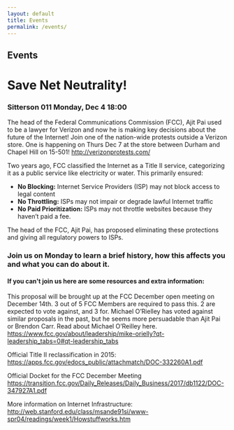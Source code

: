 ```yaml
---
layout: default
title: Events 
permalink: /events/
---
```

<h2> Events </h2>

# Save Net Neutrality!

### Sitterson 011 Monday, Dec 4 18:00

The head of the Federal Communications Commission (FCC), Ajit Pai used to be a lawyer for Verizon and now he is making key decisions about the future of the Internet! Join one of the nation-wide protests outside a Verizon store. One is happening on Thurs Dec 7 at the store between Durham and Chapel Hill on 15-501! http://verizonprotests.com/

Two years ago, FCC classified the Internet as a Title II service, categorizing it as a public service like electricity or water. This primarily ensured:

- **No Blocking:** 		Internet Service Providers (ISP) may not block access to legal content
- **No Throttling:**		ISPs may not impair or degrade lawful Internet traffic
- **No Paid Prioritization:**	ISPs may not throttle websites because they haven’t paid a fee.

The head of the FCC, Ajit Pai, has proposed eliminating these protections and giving all regulatory powers to ISPs. 

  

### Join us on Monday to learn a brief history, how this affects you and what you can do about it.
  
    
    

#### If you can't join us here are some resources and extra information:

This proposal will be brought up at the FCC December open meeting on December 14th. 3 out of 5 FCC Members are required to pass this. 2 are expected to vote against, and 3 for. Michael O’Rielley has voted against similar proposals in the past, but he seems more persuadable than Ajit Pai or Brendon Carr. Read about Michael O’Reilley here.
https://www.fcc.gov/about/leadership/mike-orielly?qt-leadership_tabs=0#qt-leadership_tabs


Official Title II reclassification in 2015: https://apps.fcc.gov/edocs_public/attachmatch/DOC-332260A1.pdf

Official Docket for the FCC December Meeting https://transition.fcc.gov/Daily_Releases/Daily_Business/2017/db1122/DOC-347927A1.pdf

More information on Internet Infrastructure: http://web.stanford.edu/class/msande91si/www-spr04/readings/week1/Howstuffworks.htm


<!-- add dc919's google calendar?
		add our EFF event
		future upcoming events -->
